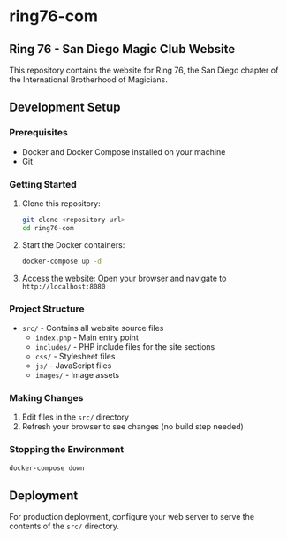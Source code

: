 # ring76-com

## Ring 76 - San Diego Magic Club Website

This repository contains the website for Ring 76, the San Diego chapter of the International Brotherhood of Magicians.

## Development Setup

### Prerequisites

- Docker and Docker Compose installed on your machine
- Git

### Getting Started

1. Clone this repository:

   ```bash
   git clone <repository-url>
   cd ring76-com
   ```

2. Start the Docker containers:

   ```bash
   docker-compose up -d
   ```

3. Access the website: Open your browser and navigate to `http://localhost:8080`

### Project Structure

- `src/` - Contains all website source files
  - `index.php` - Main entry point
  - `includes/` - PHP include files for the site sections
  - `css/` - Stylesheet files
  - `js/` - JavaScript files
  - `images/` - Image assets

### Making Changes

1. Edit files in the `src/` directory
2. Refresh your browser to see changes (no build step needed)

### Stopping the Environment

```bash
docker-compose down
```

## Deployment

For production deployment, configure your web server to serve the contents of the `src/` directory.
